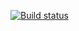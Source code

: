 [![Build status](https://ci.appveyor.com/api/projects/status/icqqsegdat0w6nu0?svg=true)](https://ci.appveyor.com/project/juliavolk96/animation-new-verw8)
